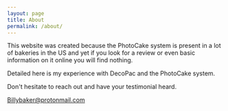 ```yaml
---
layout: page
title: About
permalink: /about/
---
```


This website was created because the PhotoCake system is present in a lot of bakeries in the US and yet if you look for a review or even basic information on it online you will find nothing. 

Detailed here is my experience with DecoPac and the PhotoCake system. 

Don't hesitate to reach out and have your testimonial heard. 

Billybaker@protonmail.com